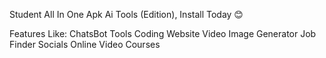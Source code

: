 Student All In One Apk Ai Tools (Edition), Install Today 😊

Features Like:
ChatsBot Tools
Coding Website
Video Image Generator
Job Finder 
Socials
Online Video Courses 